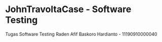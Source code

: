 # JohnTravoltaCase - Software Testing

Tugas Software Testing
Raden Afif Baskoro Hardianto - 11190910000040
